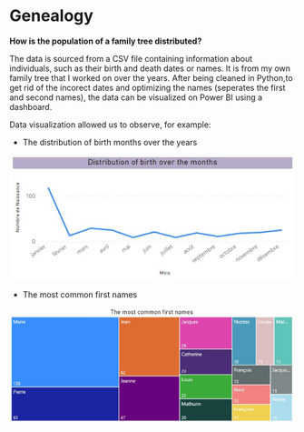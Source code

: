 # Genealogy
**How is the population of a family tree distributed?**
>
The data is sourced from a CSV file containing information about individuals, such as their birth and death dates or names. It is from my own family tree that I worked on over the years. After being cleaned in Python,to get rid of the incorect dates and optimizing the names (seperates the first and second names), the data can be visualized on Power BI using a dashboard.

Data visualization allowed us to observe, for example:

  -  The distribution of birth months over the years
  >
   ![alt text](Distributions_birth_months.jpg)
  
  -  The most common first names
  >
   ![alt text](Most_commun_first_names.jpg)
  
